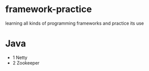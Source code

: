 # framework-practice
learning all kinds of programming frameworks and practice its use 

# Java
   - 1 Netty
   - 2 Zookeeper